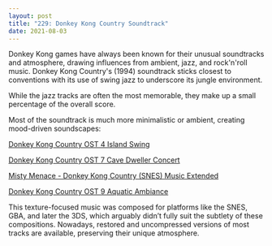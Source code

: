 ```yaml
---
layout: post
title: "229: Donkey Kong Country Soundtrack"
date: 2021-08-03
---
```


Donkey Kong games have always been known for their unusual soundtracks and atmosphere, drawing influences from ambient, jazz, and rock'n'roll music. Donkey Kong Country's (1994) soundtrack sticks closest to conventions with its use of swing jazz to underscore its jungle environment.  

While the jazz tracks are often the most memorable, they make up a small percentage of the overall score.

Most of the soundtrack is much more minimalistic or ambient, creating mood-driven soundscapes:  

[Donkey Kong Country OST 4 Island Swing](https://youtu.be/jEE-RzKMelU)  

[Donkey Kong Country OST 7 Cave Dweller Concert](https://youtu.be/oZcyxhtQluk?t=107)  

[Misty Menace - Donkey Kong Country (SNES) Music Extended](https://youtu.be/ryprDnUYnPM)  

[Donkey Kong Country OST 9 Aquatic Ambiance](https://youtu.be/wAPpVplHiDE)  

This texture-focused music was composed for platforms like the SNES, GBA, and later the 3DS, which arguably didn’t fully suit the subtlety of these compositions. Nowadays, restored and uncompressed versions of most tracks are available, preserving their unique atmosphere.
